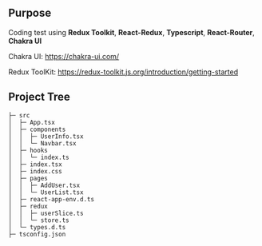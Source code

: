 ## Purpose

Coding test using **Redux Toolkit**, **React-Redux**, **Typescript**, **React-Router**, **Chakra UI**

Chakra UI: https://chakra-ui.com/

Redux ToolKit: https://redux-toolkit.js.org/introduction/getting-started

## Project Tree

```
├─ src
│  ├─ App.tsx
│  ├─ components
│  │  ├─ UserInfo.tsx
│  │  └─ Navbar.tsx
│  ├─ hooks
│  │  └─ index.ts
│  ├─ index.tsx
│  ├─ index.css
│  ├─ pages
│  │  ├─ AddUser.tsx
│  │  └─ UserList.tsx
│  ├─ react-app-env.d.ts
│  ├─ redux
│  │  ├─ userSlice.ts
│  │  └─ store.ts
│  └─ types.d.ts
├─ tsconfig.json
```

